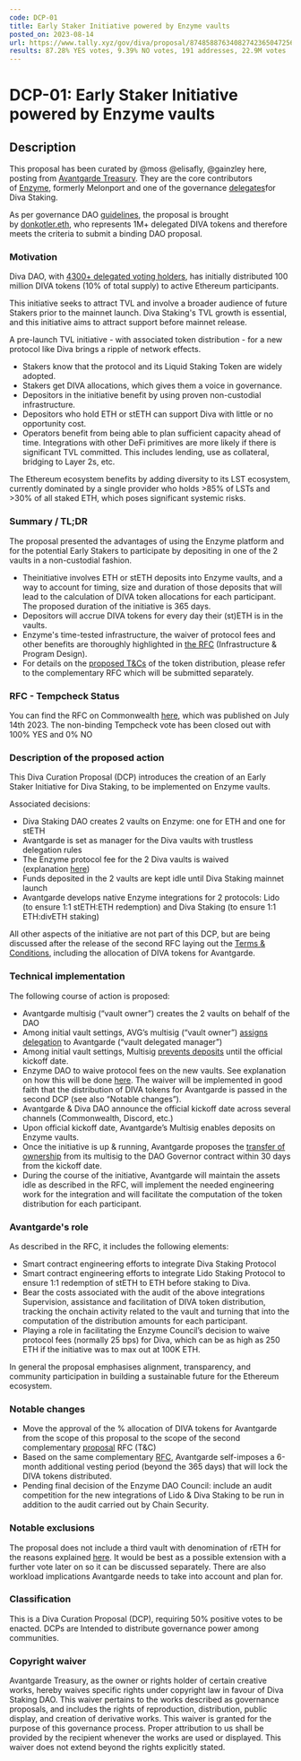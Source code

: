 ```yaml
---
code: DCP-01
title: Early Staker Initiative powered by Enzyme vaults
posted_on: 2023-08-14
url: https://www.tally.xyz/gov/diva/proposal/87485887634082742365047256619524632216107014477059444808141072263652653848832
results: 87.28% YES votes, 9.39% NO votes, 191 addresses, 22.9M votes
---
```


# DCP-01: Early Staker Initiative powered by Enzyme vaults

## Description

This proposal has been curated by @moss @elisafly, @gainzley here, posting from [Avantgarde Treasury](https://avantgarde.finance/). They are the core contributors of [Enzyme](https://enzyme.finance/), formerly Melonport and one of the governance [delegates](https://www.tally.xyz/profile/0xb49f8b8613be240213c1827e2e576044ffec7948?governanceId=eip155:1:0xFb6B7C11a55C57767643F1FF65c34C8693a11A70)for Diva Staking.

As per governance DAO [guidelines](https://docs.staking.foundation/proposals), the proposal is brought by [donkotler.eth](https://www.tally.xyz/profile/0xacbabbb5b96b0e2889c27496fa33e6f26081e1a2?governanceId=eip155:1:0xFb6B7C11a55C57767643F1FF65c34C8693a11A70), who represents 1M+ delegated DIVA tokens and therefore meets the criteria to submit a binding DAO proposal.

### Motivation

Diva DAO, with [4300+ delegated voting holders](https://dune.com/kevinzzz/diva-dao), has initially distributed 100 million DIVA tokens (10% of total supply) to active Ethereum participants.

This initiative seeks to attract TVL and involve a broader audience of future Stakers prior to the mainnet launch. Diva Staking's TVL growth is essential, and this initiative aims to attract support before mainnet release.

A pre-launch TVL initiative - with associated token distribution - for a new protocol like Diva brings a ripple of network effects.

- Stakers know that the protocol and its Liquid Staking Token are widely adopted.
- Stakers get DIVA allocations, which gives them a voice in governance.
- Depositors in the initiative benefit by using proven non-custodial infrastructure.
- Depositors who hold ETH or stETH can support Diva with little or no opportunity cost.
- Operators benefit from being able to plan sufficient capacity ahead of time. Integrations with other DeFi primitives are more likely if there is significant TVL committed. This includes lending, use as collateral, bridging to Layer 2s, etc.

The Ethereum ecosystem benefits by adding diversity to its LST ecosystem, currently dominated by a single provider who holds >85% of LSTs and >30% of all staked ETH, which poses significant systemic risks.

### Summary / TL;DR

The proposal presented the advantages of using the Enzyme platform and for the potential Early Stakers to participate by depositing in one of the 2 vaults in a non-custodial fashion.

- Theinitiative involves ETH or stETH deposits into Enzyme vaults, and a way to account for timing, size and duration of those deposits that will lead to the calculation of DIVA token allocations for each participant. The proposed duration of the initiative is 365 days.
- Depositors will accrue DIVA tokens for every day their (st)ETH is in the vaults.
- Enzyme's time-tested infrastructure, the waiver of protocol fees and other benefits are thoroughly highlighted in [the RFC](https://commonwealth.im/divastaking/discussion/12178-rfc-start-collecting-prelaunch-tvl-with-an-early-staker-program-powered-by-enzyme-vaults) (Infrastructure & Program Design).
- For details on the [proposed T&Cs](https://commonwealth.im/divastaking/discussion/12393-rfc-proposed-terms-conditions-tcs-for-diva-early-stakers-vaults-on-enzyme-incl-token-distribution-criteria-for-program-participants) of the token distribution, please refer to the complementary RFC which will be submitted separately.

### RFC - Tempcheck Status

You can find the RFC on Commonwealth [here](https://commonwealth.im/divastaking/discussion/12178-rfc-start-collecting-prelaunch-tvl-with-an-early-staker-program-powered-by-enzyme-vaults), which was published on July 14th 2023. The non-binding Tempcheck vote has been closed out with 100% YES and 0% NO

### Description of the proposed action

This Diva Curation Proposal (DCP) introduces the creation of an Early Staker Initiative for Diva Staking, to be implemented on Enzyme vaults.

Associated decisions:

- Diva Staking DAO creates 2 vaults on Enzyme: one for ETH and one for stETH
- Avantgarde is set as manager for the Diva vaults with trustless delegation rules
- The Enzyme protocol fee for the 2 Diva vaults is waived (explanation [here](https://commonwealth.im/divastaking/discussion/12178-rfc-start-collecting-prelaunch-tvl-with-an-early-staker-program-powered-by-enzyme-vaults?comment=64260))
- Funds deposited in the 2 vaults are kept idle until Diva Staking mainnet launch
- Avantgarde develops native Enzyme integrations for 2 protocols: Lido (to ensure 1:1 stETH:ETH redemption) and Diva Staking (to ensure 1:1 ETH:divETH staking)

All other aspects of the initiative are not part of this DCP, but are being discussed after the release of the second RFC laying out the [Terms & Conditions](https://commonwealth.im/divastaking/discussion/12393-rfc-proposed-terms-conditions-tcs-for-diva-early-stakers-vaults-on-enzyme-incl-token-distribution-criteria-for-program-participants), including the allocation of DIVA tokens for Avantgarde.

### Technical implementation

The following course of action is proposed:

- Avantgarde multisig (“vault owner”) creates the 2 vaults on behalf of the DAO
- Among initial vault settings, AVG’s multisig (“vault owner”) [assigns delegation](https://docs.enzyme.finance/managers/vaults-for-organisations/delegate-trading) to Avantgarde (“vault delegated manager”)
- Among initial vault settings, Multisig [prevents deposits](https://docs.enzyme.finance/managers/setup/investments) until the official kickoff date.
- Enzyme DAO to waive protocol fees on the new vaults. See explanation on how this will be done [here](https://commonwealth.im/divastaking/discussion/12178-rfc-start-collecting-prelaunch-tvl-with-an-early-staker-program-powered-by-enzyme-vaults?comment=64260). The waiver will be implemented in good faith that the distribution of DIVA tokens for Avantgarde is passed in the second DCP (see also “Notable changes”).
- Avantgarde & Diva DAO announce the official kickoff date across several channels (Commonwealth, Discord, etc.)
- Upon official kickoff date, Avantgarde’s Multisig enables deposits on Enzyme vaults.
- Once the initiative is up & running, Avantgarde proposes the [transfer of ownership](https://docs.enzyme.finance/managers/customise-your-settings/change-owner) from its multisig to the DAO Governor contract within 30 days from the kickoff date.
- During the course of the initiative, Avantgarde will maintain the assets idle as described in the RFC, will implement the needed engineering work for the integration and will facilitate the computation of the token distribution for each participant.

### Avantgarde's role

As described in the RFC, it includes the following elements:

- Smart contract engineering efforts to integrate Diva Staking Protocol
- Smart contract engineering efforts to integrate Lido Staking Protocol to ensure 1:1 redemption of stETH to ETH before staking to Diva.
- Bear the costs associated with the audit of the above integrations Supervision, assistance and facilitation of DIVA token distribution, tracking the onchain activity related to the vault and turning that into the computation of the distribution amounts for each participant.
- Playing a role in facilitating the Enzyme Council’s decision to waive protocol fees (normally 25 bps) for Diva, which can be as high as 250 ETH if the initiative was to max out at 100K ETH.

In general the proposal emphasises alignment, transparency, and community participation in building a sustainable future for the Ethereum ecosystem.

### Notable changes

- Move the approval of the % allocation of DIVA tokens for Avantgarde from the scope of this proposal to the scope of the second complementary [proposal](https://commonwealth.im/divastaking/discussion/12393-rfc-proposed-terms-conditions-tcs-for-diva-early-stakers-vaults-on-enzyme-incl-token-distribution-criteria-for-program-participants) RFC (T&C)
- Based on the same complementary [RFC](https://commonwealth.im/divastaking/discussion/12393-rfc-proposed-terms-conditions-tcs-for-diva-early-stakers-vaults-on-enzyme-incl-token-distribution-criteria-for-program-participants), Avantgarde self-imposes a 6-month additional vesting period (beyond the 365 days) that will lock the DIVA tokens distributed.
- Pending final decision of the Enzyme DAO Council: include an audit competition for the new integrations of Lido & Diva Staking to be run in addition to the audit carried out by Chain Security.

### Notable exclusions

The proposal does not include a third vault with denomination of rETH for the reasons explained [here](https://commonwealth.im/divastaking/discussion/12178-rfc-start-collecting-prelaunch-tvl-with-an-early-staker-program-powered-by-enzyme-vaults?comment=64291). It would be best as a possible extension with a further vote later on so it can be discussed separately. There are also workload implications Avantgarde needs to take into account and plan for.

### Classification

This is a Diva Curation Proposal (DCP), requiring 50% positive votes to be enacted. DCPs are Intended to distribute governance power among communities.

### Copyright waiver

Avantgarde Treasury, as the owner or rights holder of certain creative works, hereby waives specific rights under copyright law in favour of Diva Staking DAO. This waiver pertains to the works described as governance proposals, and includes the rights of reproduction, distribution, public display, and creation of derivative works. This waiver is granted for the purpose of this governance process. Proper attribution to us shall be provided by the recipient whenever the works are used or displayed. This waiver does not extend beyond the rights explicitly stated.
